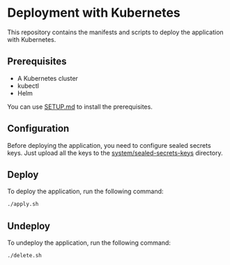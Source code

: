 # Deployment with Kubernetes

This repository contains the manifests and scripts to deploy the application with Kubernetes.

## Prerequisites

- A Kubernetes cluster
- kubectl
- Helm

You can use [SETUP.md](SETUP.md) to install the prerequisites.

## Configuration

Before deploying the application, you need to configure sealed secrets keys. Just upload all the keys to the [system/sealed-secrets-keys](system/sealed-secrets-keys) directory.

## Deploy

To deploy the application, run the following command:

```bash
./apply.sh
```

## Undeploy

To undeploy the application, run the following command:

```bash
./delete.sh
```
